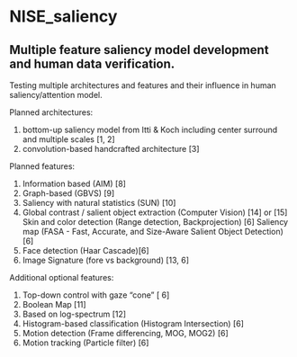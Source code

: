 # NISE_saliency
## Multiple feature saliency model development and human data verification.
Testing multiple architectures and features and their influence in human saliency/attention model.

Planned architectures:
1) bottom-up saliency model from Itti & Koch including center surround and multiple scales [1, 2]
2) convolution-based handcrafted architecture [3]

Planned features:
1) Information based (AIM) [8]
2) Graph-based (GBVS) [9]
3) Saliency with natural statistics (SUN) [10]
4) Global contrast / salient object extraction (Computer Vision) [14] or [15]
Skin and color detection (Range detection, Backprojection) [6]
Saliency map (FASA - Fast, Accurate, and Size-Aware Salient Object Detection) [6]
5) Face detection (Haar Cascade)[6]
6) Image Signature (fore vs background) [13, 6]

Additional optional features:
1) Top-down control with gaze “cone” [ 6]
2) Boolean Map [11]
3) Based on log-spectrum [12]
4) Histogram-based classification (Histogram Intersection) [6]
5) Motion detection (Frame differencing, MOG, MOG2) [6]
6) Motion tracking (Particle filter) [6]
